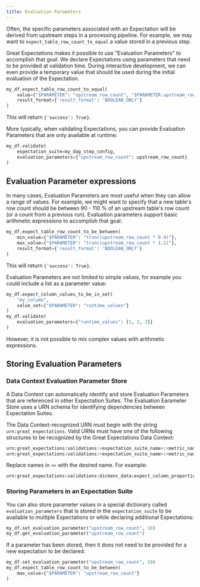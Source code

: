 ```yaml
---
title: Evaluation Parameters
---
```



Often, the specific parameters associated with an Expectation will be derived from upstream steps in a processing
pipeline. For example, we may want to `expect_table_row_count_to_equal` a value stored in a previous step.

Great Expectations makes it possible to use "Evaluation Parameters" to accomplish that goal. We declare Expectations
using parameters that need to be provided at validation time. During interactive development, we can even provide a
temporary value that should be used during the initial evaluation of the Expectation.

```python
my_df.expect_table_row_count_to_equal(
    value={"$PARAMETER": "upstream_row_count", "$PARAMETER.upstream_row_count": 10},
    result_format={'result_format': 'BOOLEAN_ONLY'}
)
```

This will return `{'success': True}`.

More typically, when validating Expectations, you can provide Evaluation Parameters that are only available at runtime:

```python
my_df.validate(
    expectation_suite=my_dag_step_config, 
    evaluation_parameters={"upstream_row_count": upstream_row_count}
)
```


## Evaluation Parameter expressions

In many cases, Evaluation Parameters are most useful when they can allow a range of values. For example, we might want
to specify that a new table's row count should be between 90 - 110 % of an upstream table's row count (or a count from a
previous run). Evaluation parameters support basic arithmetic expressions to accomplish that goal:

```python
my_df.expect_table_row_count_to_be_between(
    min_value={"$PARAMETER": "trunc(upstream_row_count * 0.9)"},
    max_value={"$PARAMETER": "trunc(upstream_row_count * 1.1)"}, 
    result_format={'result_format': 'BOOLEAN_ONLY'}
)
```
This will return `{'success': True}`.

Evaluation Parameters are not limited to simple values, for example you could include a list as a parameter value:

```python
my_df.expect_column_values_to_be_in_set(
    "my_column", 
    value_set={"$PARAMETER": "runtime_values"}
)
my_df.validate(
    evaluation_parameters={"runtime_values": [1, 2, 3]}
)
```

However, it is not possible to mix complex values with arithmetic expressions.

## Storing Evaluation Parameters

### Data Context Evaluation Parameter Store

A Data Context can automatically identify and store Evaluation Parameters that are referenced in other Expectation
Suites. The Evaluation Earameter Store uses a URN schema for identifying dependencies between Expectation Suites.

The Data Context-recognized URN must begin with the string `urn:great_expectations`. Valid URNs must have one of the
following structures to be recognized by the Great Expectations Data Context:

```python
urn:great_expectations:validations:<expectation_suite_name>:<metric_name>
urn:great_expectations:validations:<expectation_suite_name>:<metric_name>:<metric_kwargs_id>
```

Replace names in `<>` with the desired name. For example:
```python
urn:great_expectations:validations:dickens_data:expect_column_proportion_of_unique_values_to_be_between.result.observed_value:column=Title
```

### Storing Parameters in an Expectation Suite

You can also store parameter values in a special dictionary called `evaluation_parameters` that is stored in the 
`expectation_suite` to be available to multiple Expectations or while declaring additional Expectations:

```python
my_df.set_evaluation_parameter("upstream_row_count", 10)
my_df.get_evaluation_parameter("upstream_row_count")
```

If a parameter has been stored, then it does not need to be provided for a new expectation to be declared:

```python
my_df.set_evaluation_parameter("upstream_row_count", 10)
my_df.expect_table_row_count_to_be_between(
    max_value={"$PARAMETER": "upstream_row_count"}
)
```
